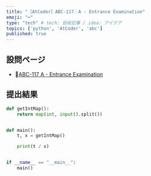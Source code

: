 ```yaml
---
title: "［AtCoder］ABC-117｜A - Entrance Examination"
emoji: "⌨️"
type: "tech" # tech: 技術記事 / idea: アイデア
topics: ['python', 'AtCoder', 'abc']
published: true
---
```


## 設問ページ

- 🔗[ABC-117 A - Entrance Examination](https://atcoder.jp/contests/abc117/tasks/abc117_a)

## 提出結果

```python
def getIntMap():
    return map(int, input().split())


def main():
    t, x = getIntMap()

    print(t / x)


if __name__ == "__main__":
    main()
```
